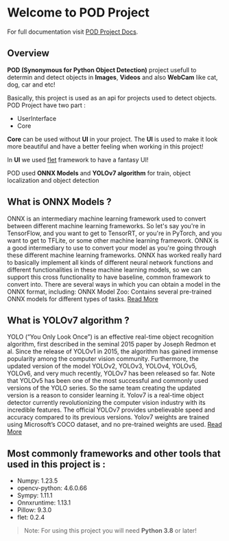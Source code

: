 # Welcome to POD Project

For full documentation visit [POD Project Docs](https://mostafa2k.github.io/podprojectdocs/).

## Overview

**POD (Synonymous for Python Object Detection)** project usefull to determin and detect objects in **Images**, **Videos** and also **WebCam** like cat, dog, car and etc!

Basically, this project is used as an api for projects used to detect objects. POD Project have two part :

- UserInterface
- Core

**Core** can be used without **UI** in your project. The **UI** is used to make it look more beautiful and have a better feeling when working in this project!

In **UI** we used [flet](https://github.com/flet-dev/flet) framework to have a fantasy UI!

POD used **ONNX Models** and **YOLOv7 algorithm** for train, object localization and object detection

## What is ONNX Models ?

ONNX is an intermediary machine learning framework used to convert between different machine learning frameworks. So let's say you're in TensorFlow, and you want to get to TensorRT, or you're in PyTorch, and you want to get to TFLite, or some other machine learning framework. ONNX is a good intermediary to use to convert your model as you're going through these different machine learning frameworks.
ONNX has worked really hard to basically implement all kinds of different neural network functions and different functionalities in these machine learning models, so we can support this cross functionality to have baseline, common framework to convert into.
There are several ways in which you can obtain a model in the ONNX format, including: ONNX Model Zoo: Contains several pre-trained ONNX models for different types of tasks. [Read More](https://onnx.ai/)

## What is YOLOv7 algorithm ?

YOLO (“You Only Look Once”) is an effective real-time object recognition algorithm, first described in the seminal 2015 paper by Joseph Redmon et al.
Since the release of YOLOv1 in 2015, the algorithm has gained immense popularity among the computer vision community. Furthermore, the updated version of the model YOLOv2, YOLOv3, YOLOv4, YOLOv5, YOLOv6, and very much recently, YOLOv7 has been released so far. Note that YOLOv5 has been one of the most successful and commonly used versions of the YOLO series. So the same team creating the updated version is a reason to consider learning it. Yolov7 is a real-time object detector currently revolutionizing the computer vision industry with its incredible features. The official YOLOv7 provides unbelievable speed and accuracy compared to its previous versions. Yolov7 weights are trained using Microsoft’s COCO dataset, and no pre-trained weights are used. [Read More](https://learnopencv.com/yolov7-object-detection-paper-explanation-and-inference/)


## Most commonly frameworks and other tools that used in this project is :

* Numpy: 1.23.5
* opencv-python: 4.6.0.66
* Sympy: 1.11.1
* Onnxruntime: 1.13.1
* Pillow: 9.3.0
* flet: 0.2.4

> Note: For using this project you will need **Python 3.8** or later!

